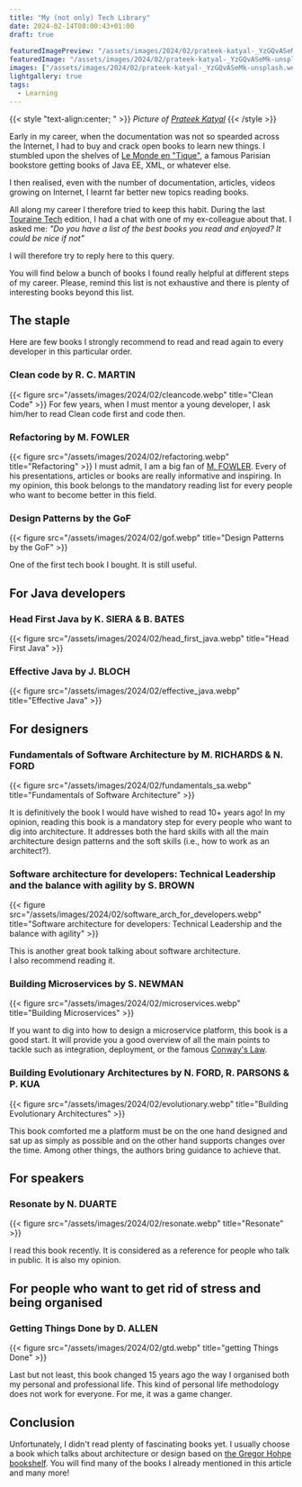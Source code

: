 ```yaml
---
title: "My (not only) Tech Library"
date: 2024-02-14T08:00:43+01:00
draft: true
  
featuredImagePreview: "/assets/images/2024/02/prateek-katyal-_YzGQvASeMk-unsplash.webp"
featuredImage: "/assets/images/2024/02/prateek-katyal-_YzGQvASeMk-unsplash.webp"
images: ["/assets/images/2024/02/prateek-katyal-_YzGQvASeMk-unsplash.webp"]
lightgallery: true
tags:
  - Learning
---
```


{{< style "text-align:center; " >}}
_Picture of [Prateek Katyal](https://unsplash.com/fr/@prateekkatyal?utm_content=creditCopyText&utm_medium=referral&utm_source=unsplash)_
{{< /style >}}

Early in my career, when the documentation was not so spearded across the Internet, I had to buy and crack open books to learn new things.
I stumbled upon the shelves of [Le Monde en "Tique"](https://ilibrairie.fr/75/paris/le-monde-en-tique-1zu), a famous Parisian bookstore getting books of Java EE, XML, or whatever else.

I then realised, even with the number of documentation, articles, videos growing on Internet, I learnt far better new topics reading books.

All along my career I therefore tried to keep this habit.
During the last [Touraine Tech](https://touraine.tech/) edition, I had a chat with one of my ex-colleague about that. 
I asked me: _"Do you have a list of the best books you read and enjoyed? It could be nice if not"_ 

I will therefore try to reply here to this query.

You will find below a bunch of books I found really helpful at different steps of my career.
Please, remind this list is not exhaustive and there is plenty of interesting books beyond this list.

## The staple
Here are few books I strongly recommend to read and read again to every developer in this particular order.

### Clean code by R. C. MARTIN
{{< figure src="/assets/images/2024/02/cleancode.webp" title="Clean Code" >}}
For few years, when I must mentor a young developer, I ask him/her to read Clean code first and code then.

### Refactoring by M. FOWLER
{{< figure src="/assets/images/2024/02/refactoring.webp" title="Refactoring" >}}
I must admit, I am a big fan of [M. FOWLER](https://martinfowler.com/). 
Every of his presentations, articles or books are really informative and inspiring.
In my opinion, this book belongs to the mandatory reading list for every people who want to become better in this field.

### Design Patterns by the GoF
{{< figure src="/assets/images/2024/02/gof.webp" title="Design Patterns by the GoF" >}}

One of the first tech book I bought. 
It is still useful.

## For Java developers
### Head First Java by K. SIERA & B. BATES
{{< figure src="/assets/images/2024/02/head_first_java.webp" title="Head First Java" >}}

### Effective Java by J. BLOCH
{{< figure src="/assets/images/2024/02/effective_java.webp" title="Effective Java" >}}

## For designers
### Fundamentals of Software Architecture by M. RICHARDS & N. FORD
{{< figure src="/assets/images/2024/02/fundamentals_sa.webp" title="Fundamentals of Software Architecture" >}}

It is definitively the book I would have wished to read 10+ years ago!
In my opinion, reading this book is a mandatory step for every people who want to dig into architecture. 
It addresses both the hard skills with all the main architecture design patterns and the soft skills (i.e., how to work as an architect?). 

### Software architecture for developers: Technical Leadership and the balance with agility by S. BROWN
{{< figure src="/assets/images/2024/02/software_arch_for_developers.webp" title="Software architecture for developers: Technical Leadership and the balance with agility" >}}

This is another great book talking about software architecture.  
I also recommend reading it.

### Building Microservices by S. NEWMAN
{{< figure src="/assets/images/2024/02/microservices.webp" title="Building Microservices" >}}

If you want to dig into how to design a microservice platform, this book is a good start.
It will provide you a good overview of all the main points to tackle such as integration, deployment, or the famous [Conway's Law](https://en.wikipedia.org/wiki/Conway%27s_law).

### Building Evolutionary Architectures by N. FORD, R. PARSONS & P. KUA
{{< figure src="/assets/images/2024/02/evolutionary.webp" title="Building Evolutionary Architectures" >}}

This book comforted me a platform must be on the one hand designed and sat up as simply as possible and on the other hand supports changes over the time.
Among other things, the authors bring guidance to achieve that.

## For speakers
### Resonate by N. DUARTE
{{< figure src="/assets/images/2024/02/resonate.webp" title="Resonate" >}}

I read this book recently. 
It is considered as a reference for people who talk in public. 
It is also my opinion.

## For people who want to get rid of stress and being organised
### Getting Things Done by D. ALLEN
{{< figure src="/assets/images/2024/02/gtd.webp" title="getting Things Done" >}}

Last but not least, this book changed 15 years ago the way I organised both my personal and professional life. 
This kind of personal life methodology does not work for everyone.
For me, it was a game changer.

## Conclusion
Unfortunately, I didn't read plenty of fascinating books yet.
I usually choose a book which talks about architecture or design based on [the Gregor Hohpe bookshelf](https://architectelevator.com/architecture/architect-bookshelf/).
You will find many of the books I already mentioned in this article and many more!
